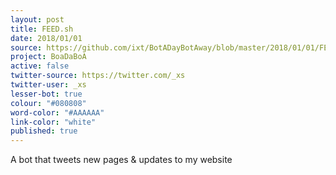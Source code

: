 ```yaml
---
layout: post
title: FEED.sh
date: 2018/01/01
source: https://github.com/ixt/BotADayBotAway/blob/master/2018/01/01/FEED.sh
project: BoaDaBoA
active: false
twitter-source: https://twitter.com/_xs
twitter-user: _xs
lesser-bot: true
colour: "#080808"
word-color: "#AAAAAA"
link-color: "white"
published: true
---
```


A bot that tweets new pages & updates to my website

